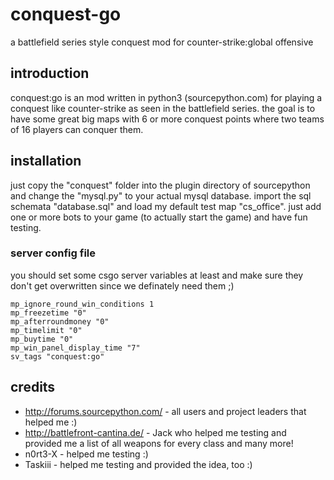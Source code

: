 # conquest-go
a battlefield series style conquest mod for counter-strike:global offensive

## introduction
conquest:go is an mod written in python3 (sourcepython.com) for playing a conquest like counter-strike as seen in the battlefield series. the goal is to have some great big maps with 6 or more conquest points where two teams of 16 players can conquer them.

## installation
just copy the "conquest" folder into the plugin directory of sourcepython and change the "mysql.py" to your actual mysql database. import the sql schemata "database.sql" and load my default test map "cs_office". just add one or more bots to your game (to actually start the game) and have fun testing.

### server config file
you should set some csgo server variables at least and make sure they don't get overwritten since we definately need them ;)
```
mp_ignore_round_win_conditions 1
mp_freezetime "0"
mp_afterroundmoney "0"
mp_timelimit "0"
mp_buytime "0"
mp_win_panel_display_time "7"
sv_tags "conquest:go"
```


## credits
- http://forums.sourcepython.com/ - all users and project leaders that helped me :)
- http://battlefront-cantina.de/ - Jack who helped me testing and provided me a list of all weapons for every class and many more!
- n0rt3-X - helped me testing :)
- Taskiii - helped me testing and provided the idea, too :)
